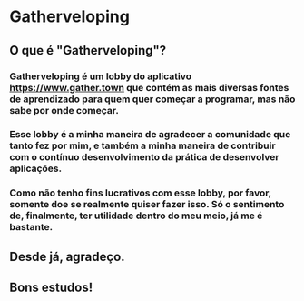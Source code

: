 # Gatherveloping

## O que é "Gatherveloping"?
### Gatherveloping é um lobby do aplicativo https://www.gather.town que contém as mais diversas fontes de aprendizado para quem quer começar a programar, mas não sabe por onde começar.

### Esse lobby é a minha maneira de agradecer a comunidade que tanto fez por mim, e também a minha maneira de contribuir com o contínuo desenvolvimento da prática de desenvolver aplicações.
### Como não tenho fins lucrativos com esse lobby, por favor, somente doe se realmente quiser fazer isso. Só o sentimento de, finalmente, ter utilidade dentro do meu meio, já me é bastante.

## Desde já, agradeço.
## Bons estudos!
